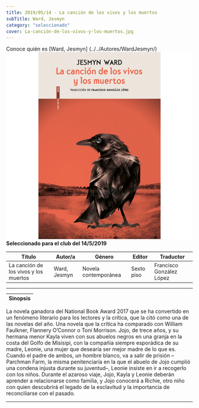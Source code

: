 ```yaml
---
title: 2019/05/14 - La canción de los vivos y los muertos
subTitle: Ward, Jesmyn
category: "seleccionado"
cover: La-canción-de-los-vivos-y-los-muertos.jpg
---
```

Conoce quién es [Ward, Jesmyn] (../../Autores/WardJesmyn/)
!["Imagen no encontrada"](La-canción-de-los-vivos-y-los-muertos.jpg)
**__Seleccionado para el club del 14/5/2019__**

Título | Autor/a | Género | Editor | Traductor |
------ | ------- | ------ | ------ | --------- |
La canción de los vivos y los muertos | Ward, Jesmyn | Novela contemporánea | Sexto piso | Francisco González López|
***
|Sinopsis|
|--------|
La novela ganadora del National Book Award 2017 que se ha convertido en un fenómeno literario para los lectores y la crítica, que la citó como una de las novelas del año.
Una novela que la crítica ha comparado con William Faulkner, Flannery O’Connor o Toni Morrison. Jojo, de trece años, y su hermana menor Kayla viven con sus abuelos negros en una granja en la costa del Golfo de Misisipi, con la compañía siempre esporádica de su madre, Leonie, una mujer que desearía ser mejor madre de lo que es. Cuando el padre de ambos, un hombre blanco, va a salir de prisión –Parchman Farm, la misma penitenciaría en la que el abuelo de Jojo cumplió una condena injusta durante su juventud–, Leonie insiste en ir a recogerlo con los niños. Durante el azaroso viaje, Jojo, Kayla y Leonie deberán aprender a relacionarse como familia, y Jojo conocerá a Richie, otro niño con quien descubrirá el legado de la esclavitud y la importancia de reconciliarse con el pasado.
***